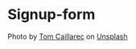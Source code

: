 # Signup-form

Photo by <a href="https://unsplash.com/@tomca_tv?utm_source=unsplash&utm_medium=referral&utm_content=creditCopyText">Tom Caillarec</a> on <a href="https://unsplash.com/?utm_source=unsplash&utm_medium=referral&utm_content=creditCopyText">Unsplash</a>
